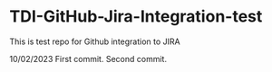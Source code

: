 # TDI-GitHub-Jira-Integration-test
This is test repo for Github integration to JIRA

10/02/2023
First commit.
Second commit. 